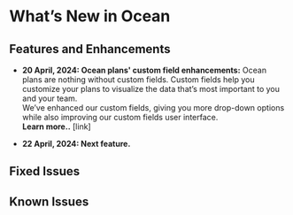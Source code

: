 <meta name=“robots” content=“noindex”>

# What’s New in Ocean 

## Features and Enhancements

* **20 April, 2024: Ocean plans' custom field enhancements:** Ocean plans are nothing without custom fields. Custom fields help you customize your plans to visualize the data that’s most important to you and your team.  
We’ve enhanced our custom fields, giving you more drop-down options while also improving our custom fields user interface.                 
   **Learn more..** [link]


* **22 April, 2024: Next feature.**

## Fixed Issues


## Known Issues
